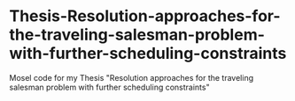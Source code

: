 # Thesis-Resolution-approaches-for-the-traveling-salesman-problem-with-further-scheduling-constraints
Mosel code for my Thesis "Resolution approaches for the traveling salesman problem with further scheduling constraints"
